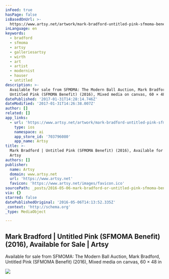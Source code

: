 ```yaml
---
inFeed: true
hasPage: false
isBasedOnUrl: >-
  https://www.artsy.net/artwork/mark-bradford-untitled-pink-sfmoma-benefit?auction_id=sfmoma-the-modern-ball-auction
inLanguage: en
keywords:
  - bradford
  - sfmoma
  - artsy
  - galleriesartsy
  - wirth
  - art
  - artist
  - modernist
  - hauser
  - untitled
description: >-
  Available for sale from SFMOMA: The Modern Ball Auction, Mark Bradford,
  Untitled Pink (SFMOMA Benefit) (2016), Mixed media on canvas, 60 × 48 in
datePublished: '2017-01-31T14:28:14.746Z'
dateModified: '2017-01-31T14:26:38.007Z'
author: []
related: []
app_links:
  - url: 'https://www.artsy.net/artwork/mark-bradford-untitled-pink-sfmoma-benefit'
    type: ios
    namespace: ai
    app_store_id: '703796080'
    app_name: Artsy
title: >-
  Mark Bradford | Untitled Pink (SFMOMA Benefit) (2016), Available for Sale |
  Artsy
authors: []
publisher:
  name: Artsy
  domain: www.artsy.net
  url: 'https://www.artsy.net'
  favicon: 'https://www.artsy.net/images/favicon.ico'
sourcePath: _posts/2016-05-06-mark-bradford-or-untitled-pink-sfmoma-benefit-2016-avail.md
via: {}
starred: false
datePublishedOriginal: '2016-05-06T14:13:52.335Z'
_context: 'http://schema.org'
_type: MediaObject

---
```

<article style=""><h1>Mark Bradford | Untitled Pink (SFMOMA Benefit) (2016), Available for Sale | Artsy</h1><p>Available for sale from SFMOMA: The Modern Ball Auction, Mark Bradford, Untitled Pink (SFMOMA Benefit) (2016), Mixed media on canvas, 60 × 48 in</p><img src="https://d32dm0rphc51dk.cloudfront.net/o7rJe7qp_-EULMcHpIJVFg/large.jpg" /></article>